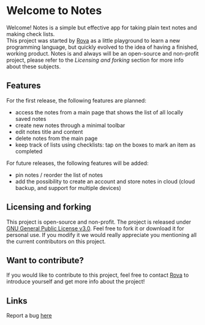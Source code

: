 # Welcome to Notes
Welcome! Notes is a simple but effective app for taking plain text notes and making check lists.</br>
This project was started by [Rova](https://github.com/rovati) as a little playground to learn a new programming language, but quickly evolved to the idea of having a finished, working product. Notes is and always will be an open-source and non-profit project, please refer to the _Licensing and forking_ section for more info about these subjects.

## Features
For the first release, the following features are planned:
- access the notes from a main page that shows the list of all locally saved notes
- create new notes through a minimal toolbar
- edit notes title and content
- delete notes from the main page
- keep track of lists using checklists: tap on the boxes to mark an item as completed

For future releases, the following features will be added:
- pin notes / reorder the list of notes
- add the possibility to create an account and store notes in cloud (cloud backup, and support for multiple devices)

## Licensing and forking
This project is open-source and non-profit. The project is released under [GNU General Public License v3.0](LICENSE). Feel free to fork it or download it for personal use. If you modify it we would really appreciate you mentioning all the current contributors on this project.

## Want to contribute?
If you would like to contribute to this project, feel free to contact [Rova](https://github.com/rovati) to introduce yourself and get more info about the project!

## Links

Report a bug [here](https://github.com/rovati/notesapp/issues)
